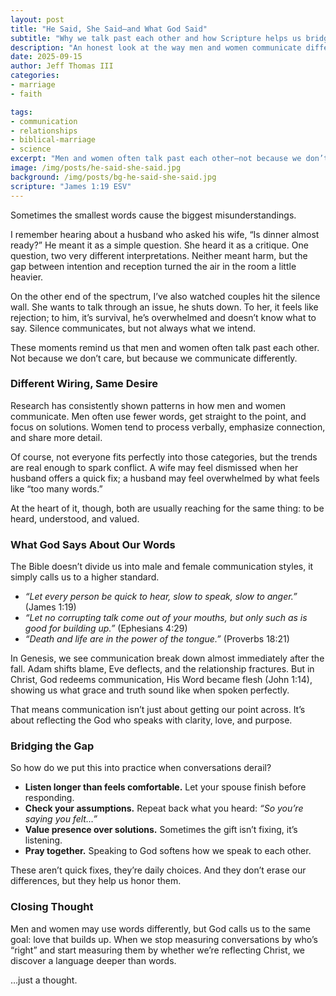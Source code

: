 ```yaml
---
layout: post
title: "He Said, She Said—and What God Said"
subtitle: "Why we talk past each other and how Scripture helps us bridge the gap"
description: "An honest look at the way men and women communicate differently, what research shows, and how God’s Word gives us a better way forward."
date: 2025-09-15
author: Jeff Thomas III
categories:  
- marriage  
- faith

tags:  
- communication  
- relationships  
- biblical-marriage  
- science
excerpt: "Men and women often talk past each other—not because we don’t care, but because we communicate differently. The good news? God’s wisdom offers us a way through."
image: /img/posts/he-said-she-said.jpg
background: /img/posts/bg-he-said-she-said.jpg
scripture: "James 1:19 ESV"
---
```

Sometimes the smallest words cause the biggest misunderstandings.  

I remember hearing about a husband who asked his wife, “Is dinner almost ready?” He meant it as a simple question. She heard it as a critique. One question, two very different interpretations. Neither meant harm, but the gap between intention and reception turned the air in the room a little heavier.  

On the other end of the spectrum, I’ve also watched couples hit the silence wall. She wants to talk through an issue, he shuts down. To her, it feels like rejection; to him, it’s survival, he’s overwhelmed and doesn’t know what to say. Silence communicates, but not always what we intend.  

These moments remind us that men and women often talk past each other. Not because we don’t care, but because we communicate differently.  

### Different Wiring, Same Desire
Research has consistently shown patterns in how men and women communicate. Men often use fewer words, get straight to the point, and focus on solutions. Women tend to process verbally, emphasize connection, and share more detail.  

Of course, not everyone fits perfectly into those categories, but the trends are real enough to spark conflict. A wife may feel dismissed when her husband offers a quick fix; a husband may feel overwhelmed by what feels like “too many words.”  

At the heart of it, though, both are usually reaching for the same thing: to be heard, understood, and valued.  

### What God Says About Our Words
The Bible doesn’t divide us into male and female communication styles, it simply calls us to a higher standard. 
- *“Let every person be quick to hear, slow to speak, slow to anger.”* (James 1:19)  
- *“Let no corrupting talk come out of your mouths, but only such as is good for building up.”* (Ephesians 4:29)  
- *“Death and life are in the power of the tongue.”* (Proverbs 18:21)  

In Genesis, we see communication break down almost immediately after the fall. Adam shifts blame, Eve deflects, and the relationship fractures. But in Christ, God redeems communication, His Word became flesh (John 1:14), showing us what grace and truth sound like when spoken perfectly.  

That means communication isn’t just about getting our point across. It’s about reflecting the God who speaks with clarity, love, and purpose. 

### Bridging the Gap
So how do we put this into practice when conversations derail?  
- **Listen longer than feels comfortable.** Let your spouse finish before responding.  
- **Check your assumptions.** Repeat back what you heard: *“So you’re saying you felt…”* 
- **Value presence over solutions.** Sometimes the gift isn’t fixing, it’s listening.  
- **Pray together.** Speaking to God softens how we speak to each other.  

These aren’t quick fixes, they’re daily choices. And they don’t erase our differences, but they help us honor them.  

### Closing Thought
Men and women may use words differently, but God calls us to the same goal: love that builds up. When we stop measuring conversations by who’s “right” and start measuring them by whether we’re reflecting Christ, we discover a language deeper than words.  

…just a thought.
<!--stackedit_data:
eyJoaXN0b3J5IjpbLTc1MjcxNTEyM119
-->